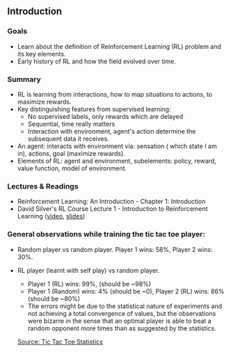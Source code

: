 ## Introduction

### Goals

- Learn about the definition of Reinforcement Learning (RL) problem and its key elements.
- Early history of RL and how the field evolved over time.

### Summary

- RL is learning from interactions, how to map situations to actions, to maximize rewards.
- Key distinguishing features from supervised learning:
    - No supervised labels, only rewards which are delayed
    - Sequential, time really matters
    - Interaction with environment, agent's action determine the subsequent data it receives.
- An agent: interacts with environment via: sensation ( which state I am in), actions, goal (maximize rewards).
- Elements of RL: agent and environment, subelements: policy, reward, value function, model of environment.

### Lectures & Readings

- Reinforcement Learning: An Introduction - Chapter 1: Introduction
- David Silver's RL Course Lecture 1 - Introduction to Reinforcement Learning
 ([video](https://www.youtube.com/watch?v=2pWv7GOvuf0),
  [slides](http://www0.cs.ucl.ac.uk/staff/d.silver/web/Teaching_files/intro_RL.pdf))

### General observations while training the tic tac toe player:
- Random player vs random player. Player 1 wins: 58%, Player 2 wins: 30%. 
- RL player (learnt with self play) vs random player. 
    - Player 1 (RL) wins: 99%, (should be ~98%)
    - Player 1 (Random) wins: 4% (should be ~0), Player 2 (RL) wins: 86% (should be ~80%)
    - The errors might be due to the statistical nature of experiments and not achieving a total convergence of values,
  but the observations were bizarre  in the sense that an optimal player is able to beat a random opponent
  more times than as suggested by the statistics.
  
   [Source: Tic Tac Toe Statistics](https://blog.ostermiller.org/tic-tac-toe-strategy)

